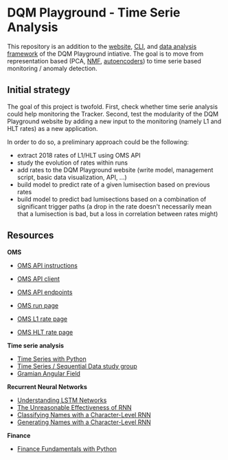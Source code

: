 # DQM Playground - Time Serie Analysis

This repository is an addition to the [website](https://github.com/CMSTrackerDPG/MLplayground), [CLI](https://github.com/XavierAtCERN/dqm-playground-cli), and [data analysis framework](https://github.com/XavierAtCERN/dqm-playground-ds) of the DQM Playground intiative. The goal is to move from representation based (PCA, [NMF](https://github.com/anushree85/ML4DQM_NMF1D), [autoencoders](https://github.com/CMSTrackerDPG/ML4DQMDC-PixelAE)) to time serie based monitoring / anomaly detection.

## Initial strategy

The goal of this project is twofold. First, check whether time serie analysis could help monitoring the Tracker. Second, test the modularity of the DQM Playground website by adding a new input to the monitoring (namely L1 and HLT rates) as a new application.

In order to do so, a preliminary approach could be the following:
- extract 2018 rates of L1/HLT using OMS API
- study the evolution of rates within runs
- add rates to the DQM Playground website (write model, management script, basic data visualization, API, ...)
- build model to predict rate of a given lumisection based on previous rates
- build model to predict bad lumisections based on a combination of significant trigger paths (a drop in the rate doesn't necessarily mean that a lumisection is bad, but a loss in correlation between rates might)

## Resources

__OMS__

- [OMS API instructions](https://indico.cern.ch/event/997758/contributions/4191705/attachments/2173881/3670409/OMS%20CERN%20OpenID%20migration%20-%20update.pdf)
- [OMS API client](https://gitlab.cern.ch/cmsoms/oms-api-client)
- [OMS API endpoints](https://cmsoms.cern.ch/agg/api/v1/version/endpoints)

- [OMS run page](https://cmsoms.cern.ch/cms/runs/report?cms_run=315689&cms_run_sequence=GLOBAL-RUN)
- [OMS L1 rate page](https://cmsoms.cern.ch/cms/triggers/l1_rates?cms_run=315689&props.11273_11270.selectedCells=L1A%20physics:2)
- [OMS HLT rate page](https://cmsoms.cern.ch/cms/triggers/hlt_trigger_rates?cms_run=315689&props.11280_11278.selectedCells=Physics:2)

__Time serie analysis__

- [Time Series with Python](https://app.datacamp.com/learn/skill-tracks/time-series-with-python)
- [Time Series / Sequential Data study group](https://forums.fast.ai/t/time-series-sequential-data-study-group/29686)
- [Gramian Angular Field](https://medium.com/analytics-vidhya/encoding-time-series-as-images-b043becbdbf3)

__Recurrent Neural Networks__

- [Understanding LSTM Networks](https://colah.github.io/posts/2015-08-Understanding-LSTMs/)
- [The Unreasonable Effectiveness of RNN](https://karpathy.github.io/2015/05/21/rnn-effectiveness/)
- [Classifying Names with a Character-Level RNN](https://pytorch.org/tutorials/intermediate/char_rnn_classification_tutorial.html)
- [Generating Names with a Character-Level RNN](https://pytorch.org/tutorials/intermediate/char_rnn_generation_tutorial.html)

__Finance__

- [Finance Fundamentals with Python](https://app.datacamp.com/learn/skill-tracks/finance-fundamentals-in-python)

